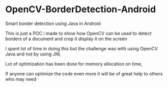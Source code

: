 # OpenCV-BorderDetection-Android
Smart border detection using Java in Android

This is just a POC i made to show how OpenCV can be used to detect borders of a document and crop it display it on the screen 

I spent lot of time in doing this but the challenge was with using OpenCV Java and not by using JNI,

Lot of optimization has been done for memory allocation on time,

If anyone can optimize the code even more it will be of great help to others who may need
